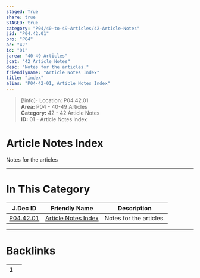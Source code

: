 ```yaml
---  
staged: True  
share: true  
STAGED: true  
category: "P04/40-to-49-Articles/42-Article-Notes"  
jid: "P04.42.01"  
pro: "P04"  
ac: "42"  
id: "01"  
jarea: "40-49 Articles"  
jcat: "42 Article Notes"  
desc: "Notes for the articles."  
friendlyname: "Article Notes Index"  
title: "index"  
alias: "P04-42-01, Article Notes Index"  
---  
```

>[!info]- Location: P04.42.01  
>**Area:** P04 - 40-49 Articles  
>**Category:** 42 - 42 Article Notes  
>**ID:** 01 - Article Notes Index  
  
# Article Notes Index  
  
Notes for the articles  
   
  
  
---  
# In This Category  
  
| J.Dec ID                                                                                  | Friendly Name                                                                                       | Description             |  
| ----------------------------------------------------------------------------------------- | --------------------------------------------------------------------------------------------------- | ----------------------- |  
| [P04.42.01](index.md) | [Article Notes Index](index.md) | Notes for the articles. |  
  
  
---  
# Backlinks  
<div><table class="dataview table-view-table"><thead class="table-view-thead"><tr class="table-view-tr-header"><th class="table-view-th"><span></span><span class="dataview small-text">1</span></th><th class="table-view-th"><span></span></th></tr></thead><tbody class="table-view-tbody"></tbody></table></div>
